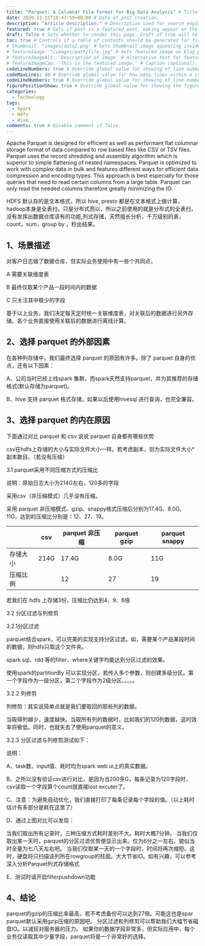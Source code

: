 ```yaml
---
title: "Parquet: A Columnar File Format for Big Data Analysis" # Title of the blog post.
date: 2020-12-15T10:47:59+08:00 # Date of post creation.
description: "Article description." # Description used for search engine.
featured: true # Sets if post is a featured post, making appear on the home page side bar.
draft: false # Sets whether to render this page. Draft of true will not be rendered.
toc: true # Controls if a table of contents should be generated for first-level links automatically.
# thumbnail: "images/data2.png" # Sets thumbnail image appearing inside card on homepage.
# featureImage: "/images/path/file.jpg" # Sets featured image on blog post.
# featureImageAlt: 'Description of image' # Alternative text for featured image.
# featureImageCap: 'This is the featured image.' # Caption (optional).
codeLineNumbers: true # Override global value for showing of line numbers within code block.
codeMaxLines: 40 # Override global value for how many lines within a code block before auto-collapsing.
codeLineNumbers: true # Override global value for showing of line numbers within code block.
figurePositionShow: true # Override global value for showing the figure label.
categories:
  - Technology
tags:
  - Spark
  - Hdfs
  - Hive
comments: true # Disable comment if false.
---
```


Apache Parquet is designed for efficient as well as performant flat columnar storage format of data compared to row based files like CSV or TSV files. Parquet uses the record shredding and assembly algorithm which is superior to simple flattening of nested namespaces. Parquet is optimized to work with complex data in bulk and features different ways for efficient data compression and encoding types. This approach is best especially for those queries that need to read certain columns from a large table. Parquet can only read the needed columns therefore greatly minimizing the IO.

<!--more-->

HDFS 默认存的是文本格式，所以 hive, presto 都是在文本格式上做计算，hadoop本身是全表扫，只是分布式而以，所以之前使用的就是分布式的全表扫，没有发挥出数据仓库该有的功能,列式存储，天然擅长分析，千万级别的表，count，sum，group by ，秒出结果。

## 1、场景描述

对客户日志做了数据仓库，但实际业务使用中有一些个共同点，

A  需要关联维度表

B  最终仅取某个产品一段时间内的数据

C 只关注其中极少的字段

基于以上业务，我们决定每天定时统一关联维度表，对关联后的数据进行另外存储。各个业务直接使用关联后的数据进行离线计算。

## 2、选择 parquet 的外部因素

在各种列存储中，我们最终选择 parquet 的原因有许多。除了 parquet 自身的优点，还有以下因素：

A、公司当时已经上线spark 集群，而spark天然支持parquet，并为其推荐的存储格式(默认存储为parquet)。

B、hive 支持 parquet 格式存储，如果以后使用hivesql 进行查询，也完全兼容。

## 3、选择 parquet 的内在原因

下面通过对比 parquet 和 csv 说说 parquet 自身都有哪些优势

csv在hdfs上存储的大小与实际文件大小一样。若考虑副本，则为实际文件大小*副本数目。（若没有压缩）

3.1 parquet采用不同压缩方式的压缩比

说明：原始日志大小为214G左右，120多的字段

采用csv（非压缩模式）几乎没有压缩。

采用 parquet 非压缩模式、gzip、snappy格式压缩后分别为17.4G、8.0G、11G，达到的压缩比分别是：12、27、19。

|          | csv  | parquet 非压缩 | parquet gzip | parquet snappy |
| -------- | ---- | -------------- | ------------ | -------------- |
| 存储大小 | 214G | 17.4G          | 8.0G         | 11G            |
| 压缩比例 |      | 12             | 27           | 19             |

若我们在 hdfs 上存储3份，压缩比仍达到4、9、6倍

3.2 分区过滤与列修剪

3.2.1分区过滤

parquet结合spark，可以完美的实现支持分区过滤。如，需要某个产品某段时间的数据，则hdfs只取这个文件夹。

spark sql、rdd 等的filter、where关键字均能达到分区过滤的效果。

使用spark的partitionBy 可以实现分区，若传入多个参数，则创建多级分区。第一个字段作为一级分区，第二个字段作为2级分区。。。。。

3.2.2 列修剪

列修剪：其实说简单点就是我们要取回的那些列的数据。

当取得列越少，速度越快。当取所有列的数据时，比如我们的120列数据，这时效率将极低。同时，也就失去了使用parquet的意义。

3.2.3 分区过滤与列修剪测试如下：


说明：

A、task数、input值、耗时均为spark web ui上的真实数据。

B、之所以没有验证csv进行对比，是因为当200多G，每条记录为120字段时，csv读取一个字段算个count就直接lost excuter了。

C、注意：为避免自动优化，我们直接打印了每条记录每个字段的值。（以上耗时估计有多部分是耗在这里了）

D、通过上图对比可以发现：

当我们取出所有记录时，三种压缩方式耗时差别不大。耗时大概7分钟。
当我们仅取出某一天时，parquet的分区过滤优势便显示出来。仅为6分之一左右。貌似当时全量为七八天左右吧。
当我们仅取某一天的一个字段时，时间将再次缩短。这时，硬盘将只扫描该列所在rowgroup的柱面。大大节省IO。如有兴趣，可以参考 深入分析Parquet列式存储格式

E、测试时请开启filterpushdown功能

## 4、结论

parquet的gzip的压缩比率最高，若不考虑备份可以达到27倍。可能这也是spar parquet默认采用gzip压缩的原因吧。
分区过滤和列修剪可以帮助我们大幅节省磁盘IO。以减轻对服务器的压力。
如果你的数据字段非常多，但实际应用中，每个业务仅读取其中少量字段，parquet将是一个非常好的选择。
